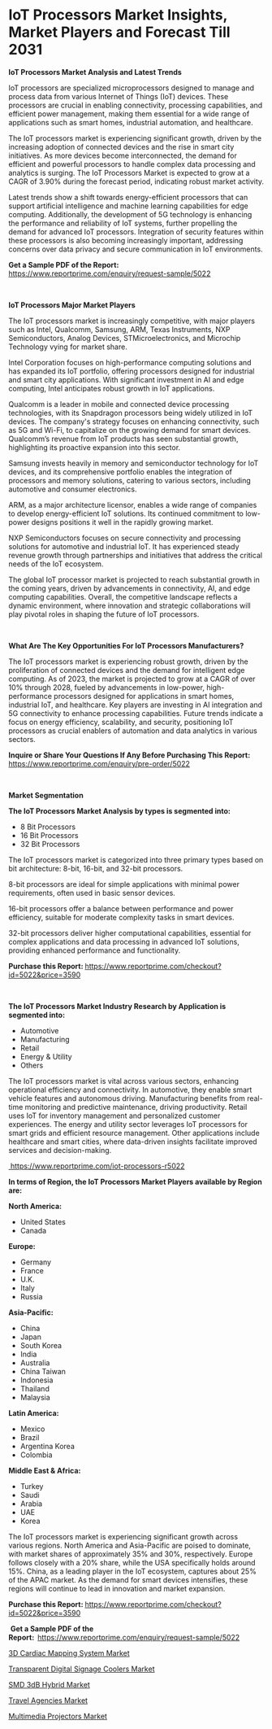 <p><h1>IoT Processors Market Insights, Market Players and Forecast Till 2031</h1></p><p><strong>IoT Processors Market Analysis and Latest Trends</strong></p>
<p><p>IoT processors are specialized microprocessors designed to manage and process data from various Internet of Things (IoT) devices. These processors are crucial in enabling connectivity, processing capabilities, and efficient power management, making them essential for a wide range of applications such as smart homes, industrial automation, and healthcare.</p><p>The IoT processors market is experiencing significant growth, driven by the increasing adoption of connected devices and the rise in smart city initiatives. As more devices become interconnected, the demand for efficient and powerful processors to handle complex data processing and analytics is surging. The IoT Processors Market is expected to grow at a CAGR of 3.90% during the forecast period, indicating robust market activity.</p><p>Latest trends show a shift towards energy-efficient processors that can support artificial intelligence and machine learning capabilities for edge computing. Additionally, the development of 5G technology is enhancing the performance and reliability of IoT systems, further propelling the demand for advanced IoT processors. Integration of security features within these processors is also becoming increasingly important, addressing concerns over data privacy and secure communication in IoT environments.</p></p>
<p><strong>Get a Sample PDF of the Report:&nbsp;</strong> <a href="https://www.reportprime.com/enquiry/request-sample/5022?utm_campaign=28&utm_medium=2&utm_source=Github&utm_content=ia&utm_term=15112024&utm_id=iot-processors">https://www.reportprime.com/enquiry/request-sample/5022</a></p>
<p>&nbsp;</p>
<p><strong>IoT Processors Major Market Players</strong></p>
<p><p>The IoT processors market is increasingly competitive, with major players such as Intel, Qualcomm, Samsung, ARM, Texas Instruments, NXP Semiconductors, Analog Devices, STMicroelectronics, and Microchip Technology vying for market share. </p><p>Intel Corporation focuses on high-performance computing solutions and has expanded its IoT portfolio, offering processors designed for industrial and smart city applications. With significant investment in AI and edge computing, Intel anticipates robust growth in IoT applications. </p><p>Qualcomm is a leader in mobile and connected device processing technologies, with its Snapdragon processors being widely utilized in IoT devices. The company's strategy focuses on enhancing connectivity, such as 5G and Wi-Fi, to capitalize on the growing demand for smart devices. Qualcomm’s revenue from IoT products has seen substantial growth, highlighting its proactive expansion into this sector.</p><p>Samsung invests heavily in memory and semiconductor technology for IoT devices, and its comprehensive portfolio enables the integration of processors and memory solutions, catering to various sectors, including automotive and consumer electronics. </p><p>ARM, as a major architecture licensor, enables a wide range of companies to develop energy-efficient IoT solutions. Its continued commitment to low-power designs positions it well in the rapidly growing market.</p><p>NXP Semiconductors focuses on secure connectivity and processing solutions for automotive and industrial IoT. It has experienced steady revenue growth through partnerships and initiatives that address the critical needs of the IoT ecosystem.</p><p>The global IoT processor market is projected to reach substantial growth in the coming years, driven by advancements in connectivity, AI, and edge computing capabilities. Overall, the competitive landscape reflects a dynamic environment, where innovation and strategic collaborations will play pivotal roles in shaping the future of IoT processors.</p></p>
<p>&nbsp;</p>
<p><strong>What Are The Key Opportunities For IoT Processors Manufacturers?</strong></p>
<p><p>The IoT processors market is experiencing robust growth, driven by the proliferation of connected devices and the demand for intelligent edge computing. As of 2023, the market is projected to grow at a CAGR of over 10% through 2028, fueled by advancements in low-power, high-performance processors designed for applications in smart homes, industrial IoT, and healthcare. Key players are investing in AI integration and 5G connectivity to enhance processing capabilities. Future trends indicate a focus on energy efficiency, scalability, and security, positioning IoT processors as crucial enablers of automation and data analytics in various sectors.</p></p>
<p><strong>Inquire or Share Your Questions If Any Before Purchasing This Report:</strong> <a href="https://www.reportprime.com/enquiry/pre-order/5022?utm_campaign=28&utm_medium=2&utm_source=Github&utm_content=ia&utm_term=15112024&utm_id=iot-processors">https://www.reportprime.com/enquiry/pre-order/5022</a></p>
<p>&nbsp;</p>
<p><strong>Market Segmentation</strong></p>
<p><strong>The IoT Processors Market Analysis by types is segmented into:</strong></p>
<p><ul><li>8 Bit Processors</li><li>16 Bit Processors</li><li>32 Bit Processors</li></ul></p>
<p><p>The IoT processors market is categorized into three primary types based on bit architecture: 8-bit, 16-bit, and 32-bit processors. </p><p>8-bit processors are ideal for simple applications with minimal power requirements, often used in basic sensor devices. </p><p>16-bit processors offer a balance between performance and power efficiency, suitable for moderate complexity tasks in smart devices. </p><p>32-bit processors deliver higher computational capabilities, essential for complex applications and data processing in advanced IoT solutions, providing enhanced performance and functionality.</p></p>
<p><strong>Purchase this Report:&nbsp;</strong><a href="https://www.reportprime.com/checkout?id=5022&price=3590&utm_campaign=28&utm_medium=2&utm_source=Github&utm_content=ia&utm_term=15112024&utm_id=iot-processors">https://www.reportprime.com/checkout?id=5022&price=3590</a></p>
<p>&nbsp;</p>
<p><strong>The IoT Processors Market Industry Research by Application is segmented into:</strong></p>
<p><ul><li>Automotive</li><li>Manufacturing</li><li>Retail</li><li>Energy & Utility</li><li>Others</li></ul></p>
<p><p>The IoT processors market is vital across various sectors, enhancing operational efficiency and connectivity. In automotive, they enable smart vehicle features and autonomous driving. Manufacturing benefits from real-time monitoring and predictive maintenance, driving productivity. Retail uses IoT for inventory management and personalized customer experiences. The energy and utility sector leverages IoT processors for smart grids and efficient resource management. Other applications include healthcare and smart cities, where data-driven insights facilitate improved services and decision-making.</p></p>
<p><a href="https://www.reportprime.com/iot-processors-r5022?utm_campaign=28&utm_medium=2&utm_source=Github&utm_content=ia&utm_term=15112024&utm_id=iot-processors">&nbsp;https://www.reportprime.com/iot-processors-r5022</a></p>
<p><strong>In terms of Region, the IoT Processors Market Players available by Region are:</strong></p>
<p>
    <p> <strong> North America: </strong>
        <ul>
            <li>United States</li>
            <li>Canada</li>
        </ul>
        </p> 
    <p> <strong> Europe: </strong>
        <ul>
            <li>Germany</li>
            <li>France</li>
            <li>U.K.</li>
            <li>Italy</li>
            <li>Russia</li>
        </ul>
        </p> 
    <p> <strong> Asia-Pacific: </strong>
        <ul>
            <li>China</li>
            <li>Japan</li>
            <li>South Korea</li>
            <li>India</li>
            <li>Australia</li>
            <li>China Taiwan</li>
            <li>Indonesia</li>
            <li>Thailand</li>
            <li>Malaysia</li>
        </ul>
        </p> 
    <p> <strong> Latin America: </strong>
        <ul>
            <li>Mexico</li>
            <li>Brazil</li>
            <li>Argentina Korea</li>
            <li>Colombia</li>
        </ul>
        </p> 
    <p> <strong> Middle East & Africa: </strong>
        <ul>
            <li>Turkey</li>
            <li>Saudi</li>
            <li>Arabia</li>
            <li>UAE</li>
            <li>Korea</li>
        </ul>
    </p>
    </p>
<p><p>The IoT processors market is experiencing significant growth across various regions. North America and Asia-Pacific are poised to dominate, with market shares of approximately 35% and 30%, respectively. Europe follows closely with a 20% share, while the USA specifically holds around 15%. China, as a leading player in the IoT ecosystem, captures about 25% of the APAC market. As the demand for smart devices intensifies, these regions will continue to lead in innovation and market expansion.</p></p>
<p><strong>Purchase this Report: </strong><a href="https://www.reportprime.com/checkout?id=5022&price=3590&utm_campaign=28&utm_medium=2&utm_source=Github&utm_content=ia&utm_term=15112024&utm_id=iot-processors">https://www.reportprime.com/checkout?id=5022&price=3590</a></p>
<p>&nbsp;<strong>Get a Sample PDF of the Report:&nbsp;&nbsp;</strong><a href="https://www.reportprime.com/enquiry/request-sample/5022?utm_campaign=28&utm_medium=2&utm_source=Github&utm_content=ia&utm_term=15112024&utm_id=iot-processors">https://www.reportprime.com/enquiry/request-sample/5022</a></p>
<p><strong></strong></p>
<p><p><a href="https://issuu.com/reportprime-2/docs/3d-cardiac-mapping-system-market-si_c87fdd3a5386aa?utm_campaign=28&utm_medium=2&utm_source=Github&utm_content=ia&utm_term=15112024&utm_id=iot-processors">3D Cardiac Mapping System Market</a></p><p><a href="https://www.linkedin.com/pulse/transparent-digital-signage-coolers-industry-sector-market-5vfff?utm_campaign=28&utm_medium=2&utm_source=Github&utm_content=ia&utm_term=15112024&utm_id=iot-processors">Transparent Digital Signage Coolers Market</a></p><p><a href="https://github.com/SamiaChowdhury801/Market-Research-Report-List-1/blob/main/smd-3db-hybrid-market.md?utm_campaign=28&utm_medium=2&utm_source=Github&utm_content=ia&utm_term=15112024&utm_id=iot-processors">SMD 3dB Hybrid Market</a></p><p><a href="https://issuu.com/reportprime-2/docs/travel-agencies-market-size-2030.pp_40ef65f1f97a25?utm_campaign=28&utm_medium=2&utm_source=Github&utm_content=ia&utm_term=15112024&utm_id=iot-processors">Travel Agencies Market</a></p><p><a href="https://github.com/LilianFaulkner65/Market-Research-Report-List-1/blob/main/multimedia-projectors-market.md?utm_campaign=28&utm_medium=2&utm_source=Github&utm_content=ia&utm_term=15112024&utm_id=iot-processors">Multimedia Projectors Market</a></p></p>
